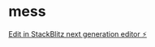 # mess

[Edit in StackBlitz next generation editor ⚡️](https://stackblitz.com/~/github.com/ydideh810/mess)